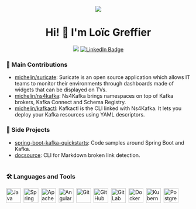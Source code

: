 <div align="center">
  <img src="https://user-images.githubusercontent.com/34104771/226453073-1c397c5e-56b0-4ff0-91b4-58b7ff20f0dd.gif"/>
  <h1 align="center"> Hi! 👋 I'm Loïc Greffier </h1>
</div>

<div align="center">
  <img src="https://komarev.com/ghpvc/?username=loicgreffier&style=flat-square&color=blue&style=for-the-badge" />
  <a href="https://www.linkedin.com/in/loicgreffier">
    <img src="https://img.shields.io/badge/LinkedIn-blue?style=for-the-badge&logo=linkedin&logoColor=white" alt="LinkedIn Badge"/>
  </a>
</div>

### 🚀 Main Contributions

- [michelin/suricate](https://github.com/michelin/suricate): Suricate is an open source application which allows IT teams to monitor their environments through dashboards made of widgets that can be displayed on TVs.
- [michelin/ns4kafka](https://github.com/michelin/ns4kafka): Ns4Kafka brings namespaces on top of Kafka brokers, Kafka Connect and Schema Registry.
- [michelin/kafkactl](https://github.com/michelin/kafkactl): Kafkactl is the CLI linked with Ns4Kafka. It lets you deploy your Kafka resources using YAML descriptors.

### 👀 Side Projects

- [spring-boot-kafka-quickstarts](https://github.com/loicgreffier/spring-boot-kafka-quickstarts): Code samples around Spring Boot and Kafka.
- [docsource](https://github.com/loicgreffier/docsource): CLI for Markdown broken link detection.

<h1></h1>

### 🛠️ Languages and Tools


<img src="https://cdn.jsdelivr.net/gh/devicons/devicon/icons/java/java-original.svg" title="Java" alt="Java" width="40" height="40"/>&nbsp;
<img src="https://cdn.jsdelivr.net/gh/devicons/devicon/icons/spring/spring-original.svg" title="Spring Boot" alt="Spring Boot" width="40" height="40"/>&nbsp;
<img src="https://cdn.jsdelivr.net/gh/devicons/devicon/icons/apachekafka/apachekafka-original.svg" title="Apache Kafka" alt="Apache Kafka" width="40" height="40"/>&nbsp;
<img src="https://cdn.jsdelivr.net/gh/devicons/devicon/icons/angularjs/angularjs-original.svg" title="Angular" alt="Angular" width="40" height="40"/>&nbsp;
<img src="https://cdn.jsdelivr.net/gh/devicons/devicon/icons/git/git-original.svg" title="Git" alt="Git" width="40" height="40"/>&nbsp;
<img src="https://cdn.jsdelivr.net/gh/devicons/devicon/icons/github/github-original.svg" title="GitHub" alt="GitHub" width="40" height="40"/>&nbsp;
<img src="https://cdn.jsdelivr.net/gh/devicons/devicon/icons/gitlab/gitlab-original.svg" title="GitLab" alt="GitLab" width="40" height="40"/>&nbsp;
<img src="https://cdn.jsdelivr.net/gh/devicons/devicon/icons/docker/docker-original.svg" title="Docker" alt="Docker" width="40" height="40"/>&nbsp;
<img src="https://cdn.jsdelivr.net/gh/devicons/devicon/icons/kubernetes/kubernetes-plain.svg" title="Kubernetes" alt="Kubernetes" width="40" height="40"/>&nbsp;
<img src="https://cdn.jsdelivr.net/gh/devicons/devicon/icons/postgresql/postgresql-original.svg" title="PostgreSQL" alt="PostgreSQL" width="40" height="40"/>&nbsp;
